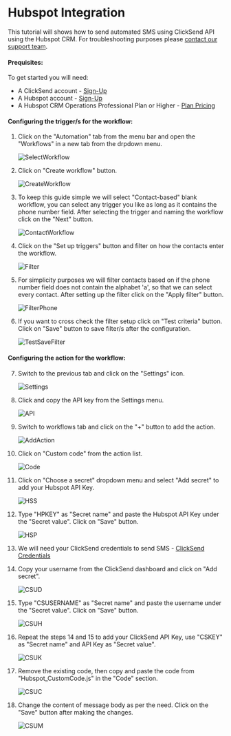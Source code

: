 # Hubspot Integration

This tutorial will shows how to send automated SMS using ClickSend API using the Hubspot CRM.  For troubleshooting purposes please [contact our support team](https://www.clicksend.com/help?utm_source=github&utm_medium=referral&utm_campaign=integration-sqs&utm_content=contact-support).

#### Prequisites:

To get started you will need:

- A ClickSend account -
    [Sign-Up](https://www.clicksend.com/signup?utm_source=github&utm_medium=referral&utm_campaign=integration-sqs&utm_content=pre-requisites)
- A Hubspot account - [Sign-Up](https://app.hubspot.com/signup-hubspot/crm?hubs_signup-cta=login-signup-cta&hubs_signup-url=app.hubspot.com%2Flogin&uuid=6d8713b6-037b-45ae-b99c-b1cd982d9849&step=landing_page)
- A Hubspot CRM Operations Professional Plan or Higher - [Plan Pricing](https://app.hubspot.com/pricing/22065255/operations?products=operations-hub-starter_1&term=annual)

#### Configuring the trigger/s for the workflow:

1. Click on the "Automation" tab from the menu bar and open the "Workflows" in a new tab from the drpdown menu. 
  
    <img width="" alt="SelectWorkflow" src="https://user-images.githubusercontent.com/66475561/171551258-56f52963-e5cd-4cdb-a10b-11a8911a3e6f.png">
  
2. Click on "Create workflow" button.

    <img width="" alt="CreateWorkflow" src="https://user-images.githubusercontent.com/66475561/171106567-a7b8180f-ac48-4c29-8a5d-48a564e36745.png">
  
3. To keep this guide simple we will select "Contact-based" blank workflow, you can select any trigger you like as long as it contains the phone number field. After selecting the trigger and naming the workflow click on the "Next" button.

    <img width="" alt="ContactWorkflow" src="https://user-images.githubusercontent.com/66475561/171107617-c64bd239-f38a-40ed-843f-f467d7d599dc.png">
  
4. Click on the "Set up triggers" button and filter on how the contacts enter the workflow.

    <img width="" alt="Filter" src="https://user-images.githubusercontent.com/66475561/171109793-702aa901-df69-4834-9f1b-ecd358e1488d.png">
  
5. For simplicity purposes we will filter contacts based on if the phone number field does not contain the alphabet 'a', so that we can select every contact. After setting up the filter click on the "Apply filter" button.

    <img width="" alt="FilterPhone" src="https://user-images.githubusercontent.com/66475561/171111762-573f796d-7d5c-4ff4-af48-3eddffaef56a.png"> 

6. If you want to cross check the filter setup click on "Test criteria" button. Click on "Save" button to save filter/s after the configuration.

    <img width="" alt="TestSaveFilter" src="https://user-images.githubusercontent.com/66475561/171113227-e3096f52-ac26-40cb-8da5-8af649316ce8.png">

#### Configuring the action for the workflow:

7. Switch to the previous tab and click on the "Settings" icon.

    <img width="" alt="Settings" src="https://user-images.githubusercontent.com/66475561/171551905-05f9f07c-7705-4fdc-a7ec-7299db9c1774.png">
    
8. Click and copy the API key from the Settings menu.

    <img width="" alt="API" src="https://user-images.githubusercontent.com/66475561/171552660-7108cb83-8c2d-486d-925d-bace2d9691cc.png">

9. Switch to workflows tab and click on the "+" button to add the action.

    <img width="" alt="AddAction" src="https://user-images.githubusercontent.com/66475561/171116487-f64ea5b8-67a3-4b20-b76a-63a484ba8f99.png">
    
10. Click on "Custom code" from the action list.

    <img width="" alt="Code" src="https://user-images.githubusercontent.com/66475561/171549087-d72ba017-382c-435a-b513-33ef71c3cb79.png">
    
11. Click on "Choose a secret" dropdown menu and select "Add secret" to add your Hubspot API Key.

    <img width="" alt="HSS" src="https://user-images.githubusercontent.com/66475561/171553371-11d7fd05-5ec0-4724-a70f-16c7c4d1e26b.png">
    
12. Type "HPKEY" as "Secret name" and paste the Hubspot API Key under the "Secret value". Click on "Save" button.

    <img width="" alt="HSP" src="https://user-images.githubusercontent.com/66475561/171553987-103ea2fb-2871-4964-8bb9-7d3f8f9e4acd.png">
    
13. We will need your ClickSend credentials to send SMS - [ClickSend Credentials](https://dashboard.clicksend.com/account/subaccounts?utm_source=github&utm_medium=referral&utm_campaign=integration-sqs&utm_content=cs-credentials)
    
14. Copy your username from the ClickSend dashboard and click on "Add secret".

    <img width="" alt="CSUD" src="https://user-images.githubusercontent.com/66475561/171555139-07b5bb00-3e85-424c-9895-1b7268a91daa.png">
    
15. Type "CSUSERNAME" as "Secret name" and paste the username under the "Secret value". Click on "Save" button.

    <img width="" alt="CSUH" src="https://user-images.githubusercontent.com/66475561/171556938-3179c4dd-8307-4041-8c8b-c8b6ef2b812a.png">

16. Repeat the steps 14 and 15 to add your ClickSend API Key, use "CSKEY" as "Secret name" and API Key as "Secret value".

    <img width="" alt="CSUK" src="https://user-images.githubusercontent.com/66475561/175233304-de0381f1-2029-4bf6-bfd0-ff7e333012e2.png">
    
17. Remove the existing code, then copy and paste the code from "Hubspot_CustomCode.js" in the "Code" section.
    
    <img width="" alt="CSUC" src="https://user-images.githubusercontent.com/66475561/175239615-973c89bf-ada3-4094-b6f1-7af66c033d14.png">

18. Change the content of message body as per the need. Click on the "Save" button after making the changes.

    <img width="" alt="CSUM" src="https://user-images.githubusercontent.com/66475561/175241369-38f4eb6f-efaa-4540-ad63-d2ffa6c0a882.png">
